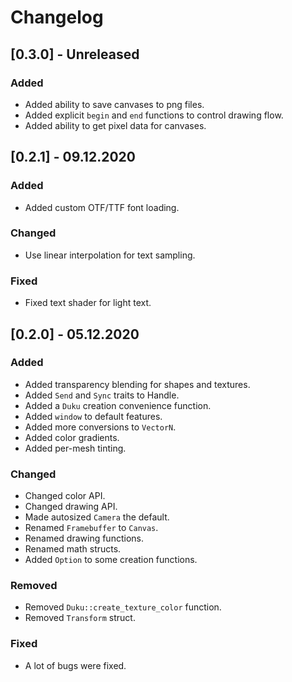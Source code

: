 # Changelog

## [0.3.0] - Unreleased

### Added

- Added ability to save canvases to png files.
- Added explicit `begin` and `end` functions to control drawing flow.
- Added ability to get pixel data for canvases.

## [0.2.1] - 09.12.2020

### Added

- Added custom OTF/TTF font loading.

### Changed

- Use linear interpolation for text sampling.

### Fixed

- Fixed text shader for light text.

## [0.2.0] - 05.12.2020

### Added

- Added transparency blending for shapes and textures.
- Added `Send` and `Sync` traits to Handle.
- Added a `Duku` creation convenience function.
- Added `window` to default features.
- Added more conversions to `VectorN`.
- Added color gradients.
- Added per-mesh tinting.

### Changed

- Changed color API.
- Changed drawing API.
- Made autosized `Camera` the default.
- Renamed `Framebuffer` to `Canvas`.
- Renamed drawing functions.
- Renamed math structs.
- Added `Option` to some creation functions.

### Removed

- Removed `Duku::create_texture_color` function.
- Removed `Transform` struct.

### Fixed

- A lot of bugs were fixed.
